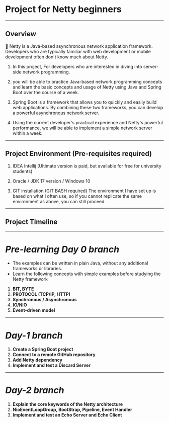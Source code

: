 # Project for Netty beginners

---
## Overview

📖 Netty is a Java-based asynchronous network application framework.
Developers who are typically familiar with web development or mobile development often don't know much about Netty.

1. In this project, For developers who are interested in diving into server-side network programming.


2. you will be able to practice Java-based network programming concepts and learn the basic concepts and usage of Netty using Java and Spring Boot over the course of a week.


3. Spring Boot is a framework that allows you to quickly and easily build web applications.
   By combining these two frameworks, you can develop a powerful asynchronous network server.


4. Using the current developer's practical experience and Netty's powerful performance, we will be able to implement a simple network server within a week.

---

## Project Environment (Pre-requisites required)
1. IDEA Intellij (Ultimate version is paid, but available for free for university students)


2. Oracle / JDK 17 version / Windows 10


3. GIT installation (GIT BASH required)
   The environment I have set up is based on what I often use, so if you cannot replicate the same environment as above, you can still proceed.

---

## Project Timeline

---

# _Pre-learning Day 0 branch_
- The examples can be written in plain Java, without any additional frameworks or libraries.
- Learn the following concepts with simple examples before studying the Netty framework
1. **BIT, BYTE**
2. **PROTOCOL (TCP/IP, HTTP)**
3. **Synchronous / Asynchronous**
4. **IO/NIO**
5. **Event-driven model**

---

# _Day-1 branch_

1. **Create a Spring Boot project**
2. **Connect to a remote GitHub repository**
3. **Add Netty dependency**
4. **Implement and test a Discard Server**

---
# _Day-2 branch_
1. **Explain the core keywords of the Netty architecture**
2. **NioEventLoopGroup, BootStrap, Pipeline, Event Handler**
3. **Implement and test an Echo Server and Echo Client**
